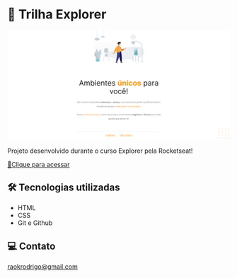 # 🚀 Trilha Explorer

![preview](./preview1.png)

Projeto desenvolvido durante o curso Explorer pela Rocketseat!

[🔗Clique para acessar](https://rodkunz.github.io/first-project-explorer/)

## 🛠 Tecnologias utilizadas

- HTML
- CSS
- Git e Github

## 💻 Contato

raokrodrigo@gmail.com